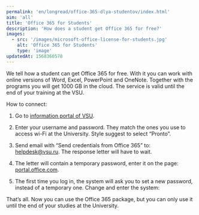 ```yaml
---
permalink: 'en/longread/office-365-dlya-studentov/index.html'
aim: 'all'
title: 'Office 365 for Students'
description: 'How does a student get Office 365 for free?'
images:
  - src: '/images/microsoft-office-license-for-students.jpg'
    alt: 'Office 365 for Students'
    type: 'image'
updatedAt: 1568360578
---
```

We tell how a student can get Office 365 for free. With it you can work with online versions of Word, Excel, PowerPoint and OneNote. Together with the programs you will get 1000 GB in the cloud. The service is valid until the end of your training at the VSU.

How to connect:

1. Go to [information portal of VSU](https://info.vsu.ru/).

2. Enter your username and password. They match the ones you use to access wi-Fi at the University. Style suggest to select “Pronto”.

3. Send email with “Send credentials from Office 365” to: [helpdesk@vsu.ru](mailto:helpdesk@vsu.ru). The response letter will have to wait.

4. The letter will contain a temporary password, enter it on the page: [portal.office.com](http://portal.office.com).

5. The first time you log in, the system will ask you to set a new password, instead of a temporary one. Change and enter the system:


That’s all. Now you can use the Office 365 package, but you can only use it until the end of your studies at the University.
